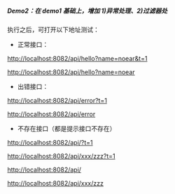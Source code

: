 
##### Demo2：在 demo1 基础上，增加 1)异常处理、2)过滤器处


执行之后，可打开以下地址测试：

* 正常接口：

[http://localhost:8082/api/hello?name=noear&t=1](http://localhost:8082/api/hello?name=noear&t=1)

[http://localhost:8082/api/hello?name=noear](http://localhost:8082/api/hello?name=noear)


* 出错接口：

[http://localhost:8082/api/error?t=1](http://localhost:8082/api/error?t=1)

[http://localhost:8082/api/error](http://localhost:8082/api/error)

* 不存在接口（都是提示接口不存在）

[http://localhost:8082/api/?t=1](http://localhost:8082/api/?t=1)

[http://localhost:8082/api/xxx/zzz?t=1](http://localhost:8082/api/xxx/zzz?t=1)


[http://localhost:8082/api/](http://localhost:8082/api/)

[http://localhost:8082/api/xxx/zzz](http://localhost:8082/api/xxx/zzz)


